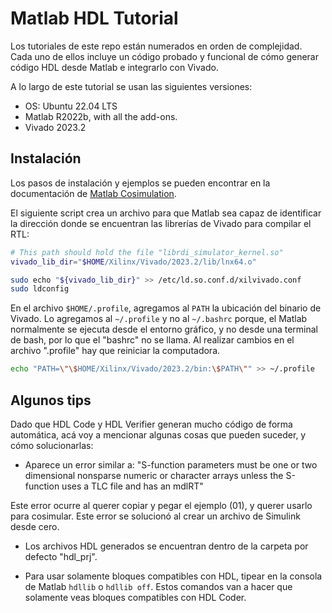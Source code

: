 # Matlab HDL Tutorial

Los tutoriales de este repo están numerados en orden de complejidad. Cada uno de ellos incluye un código probado y funcional de cómo generar código HDL desde Matlab e integrarlo con Vivado.

A lo largo de este tutorial se usan las siguientes versiones:

* OS: Ubuntu 22.04 LTS
* Matlab R2022b, with all the add-ons.
* Vivado 2023.2

## Instalación

Los pasos de instalación y ejemplos se pueden encontrar en la documentación de [Matlab Cosimulation](https://la.mathworks.com/help/hdlverifier/simulink-cosimulation.html?s_tid=CRUX_lftnav).

El siguiente script crea un archivo para que Matlab sea capaz de identificar la dirección donde se encuentran las librerías de Vivado para compilar el RTL:

```bash
# This path should hold the file "librdi_simulator_kernel.so"
vivado_lib_dir="$HOME/Xilinx/Vivado/2023.2/lib/lnx64.o"

sudo echo "${vivado_lib_dir}" >> /etc/ld.so.conf.d/xilvivado.conf
sudo ldconfig
```

En el archivo `$HOME/.profile`, agregamos al `PATH` la ubicación del binario de Vivado. Lo agregamos al `~/.profile` y no al `~/.bashrc` porque, el Matlab normalmente se ejecuta desde el entorno gráfico, y no desde una terminal de bash, por lo que el "bashrc" no se llama. Al realizar cambios en el archivo ".profile" hay que reiniciar la computadora.

```bash
echo "PATH=\"\$HOME/Xilinx/Vivado/2023.2/bin:\$PATH\"" >> ~/.profile
```

## Algunos tips

Dado que HDL Code y HDL Verifier generan mucho código de forma automática, acá voy a mencionar algunas cosas que pueden suceder, y cómo solucionarlas:

* Aparece un error similar a: "S-function parameters must be one or two dimensional nonsparse numeric or character arrays unless the S-function uses a TLC file and has an mdlRT"

Este error ocurre al querer copiar y pegar el ejemplo (01), y querer usarlo para cosimular. Este error se solucionó al crear un archivo de Simulink desde cero.

* Los archivos HDL generados se encuentran dentro de la carpeta por defecto "hdl_prj".

* Para usar solamente bloques compatibles con HDL, tipear en la consola de Matlab `hdllib` o `hdllib off`. Estos comandos van a hacer que solamente veas bloques compatibles con HDL Coder.
